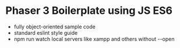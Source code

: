 # Phaser 3 Boilerplate using JS ES6

- fully object-oriented sample code
- standard eslint style guide
- npm run watch local servers like xampp and others without --open
